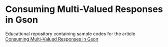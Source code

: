 # Consuming Multi-Valued Responses in Gson
Educational repository containing sample codes for the article<br/>
[Consuming Multi-Valued Responses in Gson](https://yavuztas.dev/)